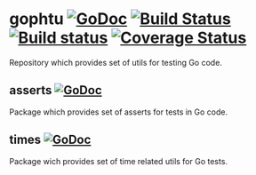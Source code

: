 gophtu [![GoDoc](https://godoc.org/github.com/pblaszczyk/gophtu?status.png)](https://godoc.org/github.com/pblaszczyk/gophtu) [![Build Status](https://travis-ci.org/pblaszczyk/gophtu.svg?branch=master)](https://travis-ci.org/pblaszczyk/gophtu) [![Build status](https://ci.appveyor.com/api/projects/status/b72jgoaaaa7142ms)](https://ci.appveyor.com/project/pblaszczyk/gophtu) [![Coverage Status](https://img.shields.io/coveralls/pblaszczyk/gophtu.svg)](https://coveralls.io/r/pblaszczyk/gophtu)
==

Repository which provides set of utils for testing Go code.

## asserts [![GoDoc](https://godoc.org/github.com/pblaszczyk/gophtu/asserts?status.png)](https://godoc.org/github.com/pblaszczyk/gophtu/asserts)

Package which provides set of asserts for tests in Go code.

## times [![GoDoc](https://godoc.org/github.com/pblaszczyk/gophtu/times?status.png)](https://godoc.org/github.com/pblaszczyk/gophtu/times)

Package wich provides set of time related utils for Go tests.
